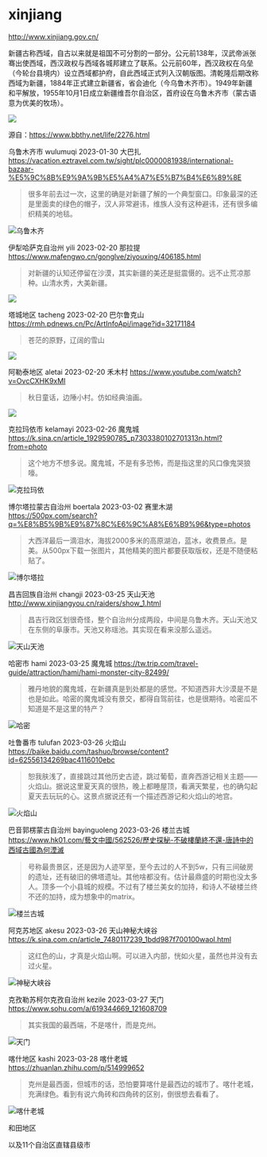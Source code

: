 # xinjiang

http://www.xinjiang.gov.cn/

新疆古称西域，自古以来就是祖国不可分割的一部分。公元前138年，汉武帝派张骞出使西域，西汉政权与西域各城邦建立了联系。公元前60年，西汉政权在乌垒（今轮台县境内）设立西域都护府，自此西域正式列入汉朝版图。清乾隆后期改称西域为新疆，1884年正式建立新疆省，省会迪化（今乌鲁木齐市）。1949年新疆和平解放，1955年10月1日成立新疆维吾尔自治区，首府设在乌鲁木齐市（蒙古语意为优美的牧场）。

![](xinjiang.png)

源自：https://www.bbthy.net/life/2276.html

乌鲁木齐市 wulumuqi 2023-01-30 大巴扎 https://vacation.eztravel.com.tw/sight/plc0000081938/international-bazaar-%E5%9C%8B%E9%9A%9B%E5%A4%A7%E5%B7%B4%E6%89%8E

> 很多年前去过一次，这里的确是对新疆了解的一个典型窗口。印象最深的还是里面卖的绿色的帽子，汉人非常避讳，维族人没有这种避讳，还有很多编织精美的地毯。

![乌鲁木齐](wulumuqi.jpeg)

伊犁哈萨克自治州 yili 2023-02-20 那拉提 https://www.mafengwo.cn/gonglve/ziyouxing/406185.html

> 对新疆的认知还停留在沙漠，其实新疆的美还是挺震慑的。远不止荒凉那种。山清水秀，大美新疆。

![](yili.jpeg)

塔城地区 tacheng 2023-02-20 巴尔鲁克山 https://rmh.pdnews.cn/Pc/ArtInfoApi/image?id=32171184

> 苍茫的原野，辽阔的雪山

![](tacheng.jpeg)

阿勒泰地区 aletai 2023-02-20 禾木村 https://www.youtube.com/watch?v=OvcCXHK9xMI

> 秋日童话，边陲小村。仿如经典油画。

![](aletai.jpeg)

克拉玛依市 kelamayi 2023-02-26 魔鬼城 https://k.sina.cn/article_1929590785_p7303380102701313n.html?from=photo

> 这个地方不想多说。魔鬼城，不是有多恐怖，而是指这里的风口像鬼哭狼嚎。

![克拉玛依](kelamayi.jpg)

博尔塔拉蒙古自治州 boertala 2023-03-02 赛里木湖 https://500px.com/search?q=%E8%B5%9B%E9%87%8C%E6%9C%A8%E6%B9%96&type=photos

> 大西洋最后一滴泪水，海拔2000多米的高原湖泊，蓝冰，收费景点。是美。从500px下载一张图片，其他精美的图片都要获取版权，还是不随便粘贴了。

![博尔塔拉](boertala.webp)

昌吉回族自治州 changji 2023-03-25 天山天池 http://www.xinjiangyou.cn/raiders/show_1.html

> 昌吉行政区划很奇怪，整个自治州分成两段，中间是乌鲁木齐。天山天池又在东侧的阜康市。天池又称瑶池。其实现在看来没那么遥远。

![天山天池](changji.jpg)

哈密市 hami 2023-03-25 魔鬼城 https://tw.trip.com/travel-guide/attraction/hami/hami-monster-city-82499/

> 雅丹地貌的魔鬼城，在新疆真是到处都是的感觉。不知道西非大沙漠是不是也是如此。哈密的魔鬼城没有景交，都得自驾前往，也是很期待。哈密瓜不知道是不是这里的特产？

![哈密](hami.jpg)

吐鲁番市 tulufan 2023-03-26 火焰山 https://baike.baidu.com/tashuo/browse/content?id=62556134269bac4116010ebc

> 恕我肤浅了，直接跳过其他历史古迹，跳过葡萄，直奔西游记相关主题——火焰山。据说这里夏天真的很热，晚上都睡屋顶，看满天繁星，也的确勾起夏天去玩玩的心。这景点据说还有一个描述西游记和火焰山的地宫。

![火焰山](tulufan.webp)

巴音郭楞蒙古自治州 bayinguoleng 2023-03-26 楼兰古城 https://www.hk01.com/藝文中國/562526/歷史探秘-不破樓蘭終不還-唐詩中的西域古國為何湮滅

> 号称最贵景区，还是因为人迹罕至，至今去过的人不到5w，只有三间破房的遗址，还有破旧的佛塔遗址。其他啥都没有。估计最鼎盛的时期也没太多人。顶多一个小县城的规模。不过有了楼兰美女的加持，和诗人不破楼兰终不还的加持，成为想象中的matrix。

![楼兰古城](bayinguoleng.jpg)

阿克苏地区 akesu 2023-03-26 天山神秘大峡谷 https://k.sina.com.cn/article_7480117239_1bdd987f700100waol.html

> 这红色的山，才真是火焰山啊。可以进入内部，恍如火星，虽然也并没有去过火星。

![神秘大峡谷](akesu.jpg)

克孜勒苏柯尔克孜自治州 kezile 2023-03-27 天门 https://www.sohu.com/a/619344669_121608709

> 其实我国的最西端，不是喀什，而是克州。

![天门](kezile.jpeg)

喀什地区 kashi 2023-03-28 喀什老城 https://zhuanlan.zhihu.com/p/514999652

> 克州是最西面，但城市的话，恐怕要算喀什是最西边的城市了。喀什老城，充满绿色。看到有说六角砖和四角砖的区别，倒很想去看看了。

![喀什老城](kashi.jpg)

和田地区

以及11个自治区直辖县级市

